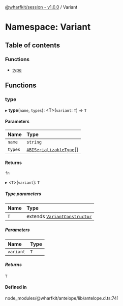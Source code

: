 [@wharfkit/session - v1.0.0](/docs/testREADME.md) / Variant

# Namespace: Variant

## Table of contents

### Functions

- [type](/docs/testmodules/Variant.md#type)

## Functions

### type

▸ **type**(`name`, `types`): <T\>(`variant`: `T`) => `T`

#### Parameters

| Name | Type |
| :------ | :------ |
| `name` | `string` |
| `types` | [`ABISerializableType`](/docs/testREADME.md#abiserializabletype)[] |

#### Returns

`fn`

▸ <`T`\>(`variant`): `T`

##### Type parameters

| Name | Type |
| :------ | :------ |
| `T` | extends [`VariantConstructor`](/docs/testinterfaces/VariantConstructor.md) |

##### Parameters

| Name | Type |
| :------ | :------ |
| `variant` | `T` |

##### Returns

`T`

#### Defined in

node_modules/@wharfkit/antelope/lib/antelope.d.ts:741
